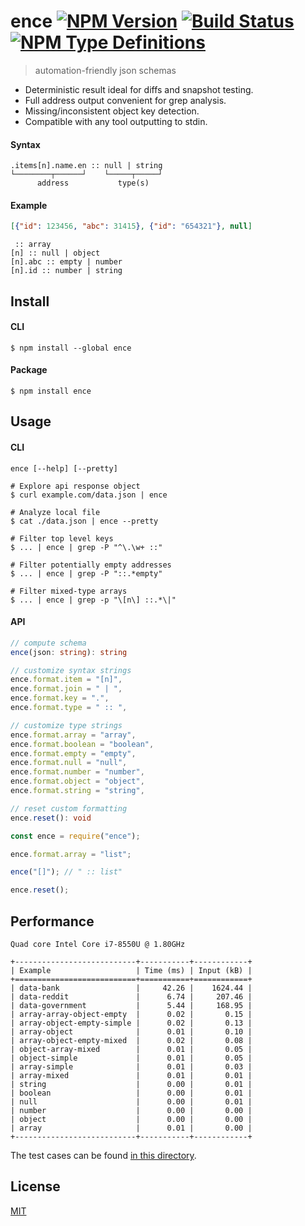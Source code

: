 # ence [![NPM Version](https://img.shields.io/npm/v/ence.svg)](https://www.npmjs.com/package/ence) [![Build Status](https://travis-ci.org/g-harel/ence.svg?branch=master)](https://travis-ci.org/g-harel/ence) [![NPM Type Definitions](https://img.shields.io/npm/types/ence.svg)](https://github.com/g-harel/ence)

> automation-friendly json schemas

* Deterministic result ideal for diffs and snapshot testing.
* Full address output convenient for grep analysis.
* Missing/inconsistent object key detection.
* Compatible with any tool outputting to stdin.

#### Syntax

```text
.items[n].name.en :: null | string
└────────┬──────┘    └─────┬─────┘
      address           type(s)
```

#### Example

```json
[{"id": 123456, "abc": 31415}, {"id": "654321"}, null]
```

```text
 :: array
[n] :: null | object
[n].abc :: empty | number
[n].id :: number | string
```

## Install

#### CLI

```shell
$ npm install --global ence
```

#### Package

```shell
$ npm install ence
```

## Usage

#### CLI

```
ence [--help] [--pretty]
```

```shell
# Explore api response object
$ curl example.com/data.json | ence

# Analyze local file
$ cat ./data.json | ence --pretty
```


```shell
# Filter top level keys
$ ... | ence | grep -P "^\.\w+ ::"

# Filter potentially empty addresses
$ ... | ence | grep -P "::.*empty"

# Filter mixed-type arrays
$ ... | ence | grep -p "\[n\] ::.*\|"
```

#### API

```typescript
// compute schema
ence(json: string): string

// customize syntax strings
ence.format.item = "[n]",
ence.format.join = " | ",
ence.format.key = ".",
ence.format.type = " :: ",

// customize type strings
ence.format.array = "array",
ence.format.boolean = "boolean",
ence.format.empty = "empty",
ence.format.null = "null",
ence.format.number = "number",
ence.format.object = "object",
ence.format.string = "string",

// reset custom formatting
ence.reset(): void
```

```javascript
const ence = require("ence");

ence.format.array = "list";

ence("[]"); // " :: list"

ence.reset();
```

## Performance

```
Quad core Intel Core i7-8550U @ 1.80GHz
```

```text
+---------------------------+-----------+------------+
| Example                   | Time (ms) | Input (kB) |
+===========================+===========+============+
| data-bank                 |     42.26 |    1624.44 |
| data-reddit               |      6.74 |     207.46 |
| data-government           |      5.44 |     168.95 |
| array-array-object-empty  |      0.02 |       0.15 |
| array-object-empty-simple |      0.02 |       0.13 |
| array-object              |      0.01 |       0.10 |
| array-object-empty-mixed  |      0.02 |       0.08 |
| object-array-mixed        |      0.01 |       0.05 |
| object-simple             |      0.01 |       0.05 |
| array-simple              |      0.01 |       0.03 |
| array-mixed               |      0.01 |       0.01 |
| string                    |      0.00 |       0.01 |
| boolean                   |      0.00 |       0.01 |
| null                      |      0.00 |       0.01 |
| number                    |      0.00 |       0.00 |
| object                    |      0.00 |       0.00 |
| array                     |      0.01 |       0.00 |
+---------------------------+-----------+------------+
```

The test cases can be found [in this directory](./examples).

## License

[MIT](./LICENSE)
